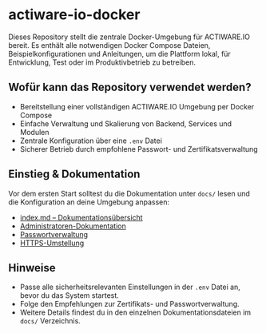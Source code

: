 # actiware-io-docker

Dieses Repository stellt die zentrale Docker-Umgebung für ACTIWARE.IO bereit. Es enthält alle notwendigen Docker Compose Dateien, Beispielkonfigurationen und Anleitungen, um die Plattform lokal, für Entwicklung, Test oder im Produktivbetrieb zu betreiben.

## Wofür kann das Repository verwendet werden?

- Bereitstellung einer vollständigen ACTIWARE.IO Umgebung per Docker Compose
- Einfache Verwaltung und Skalierung von Backend, Services und Modulen
- Zentrale Konfiguration über eine `.env` Datei
- Sicherer Betrieb durch empfohlene Passwort- und Zertifikatsverwaltung

## Einstieg & Dokumentation

Vor dem ersten Start solltest du die Dokumentation unter `docs/` lesen und die Konfiguration an deine Umgebung anpassen:

- [index.md – Dokumentationsübersicht](docs/index.md)
- [Administratoren-Dokumentation](docs/administratoren-doku.md)
- [Passwortverwaltung](docs/passwortverwaltung.md)
- [HTTPS-Umstellung](docs/https-umstellung.md)

## Hinweise

- Passe alle sicherheitsrelevanten Einstellungen in der `.env` Datei an, bevor du das System startest.
- Folge den Empfehlungen zur Zertifikats- und Passwortverwaltung.
- Weitere Details findest du in den einzelnen Dokumentationsdateien im `docs/` Verzeichnis.
